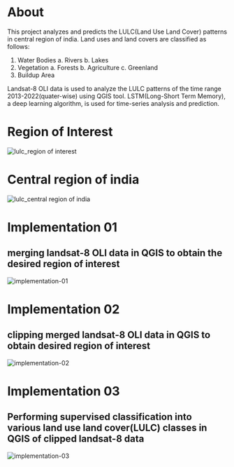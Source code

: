 # About
This project analyzes and predicts the LULC(Land Use Land Cover) patterns in central region of india.
Land uses and land covers are classified as follows:
1. Water Bodies
   a. Rivers
   b. Lakes
2. Vegetation
   a. Forests
   b. Agriculture
   c. Greenland
3. Buildup Area

Landsat-8 OLI data is used to analyze the LULC patterns of the time range 2013-2022(quater-wise) using QGIS tool. LSTM(Long-Short Term Memory), a deep learning algorithm, is used for time-series analysis and prediction. 

# Region of Interest
![lulc_region of interest](https://github.com/Diksha4111/Minor02-LULC/assets/78994799/5d0fb8c1-600d-42ac-8658-2d1c4734abc8)

# Central region of india
![lulc_central region of india](https://github.com/Diksha4111/Minor02-LULC/assets/78994799/468c7cbd-6d2c-4515-b61e-9070d370db47)

# Implementation 01
## merging landsat-8 OLI data in QGIS to obtain the desired region of interest 
![implementation-01](https://github.com/Diksha4111/Minor02-LULC/assets/78994799/10fbe454-3ffe-4173-928f-be72519f0ef5)

# Implementation 02
## clipping merged landsat-8 OLI data in QGIS to obtain desired region of interest
![implementation-02](https://github.com/Diksha4111/Minor02-LULC/assets/78994799/805f037a-0ef7-4cfc-ab2e-548637d27ee0)

# Implementation 03
## Performing supervised classification into various land use land cover(LULC) classes in QGIS of clipped landsat-8 data
![implementation-03](https://github.com/Diksha4111/Minor02-LULC/assets/78994799/21296c63-c41e-438d-88c2-9b9be55df431)


